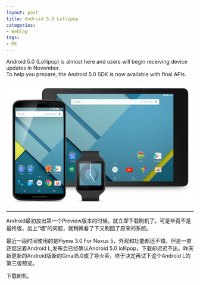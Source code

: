 ```yaml
---
layout: post
title: Android 5.0 Lollipop
categories:
- Weblog
tags:
- ME
---
```

Android 5.0 (Lollipop) is almost here and users will begin receiving device updates in November.     
To help you prepare, the Android 5.0 SDK is now available with final APIs.     

![Android L](/media/pics/20141023-android-lollipop.png)   

******    
Android最初放出第一个Preview版本的时候，就立即下载刷机了。可是毕竟不是最终版，加上“墙”的问题，就稍微看了下又刷回了原来的系统。    

最近一段时间使用的是Flyme 3.0 For Nexus 5，外观和功能都还不错。但是一直还惦记着Android L,发布会已经确认Android 5.0 lollipop，下载却迟迟不出。昨天新更新的Android版新的Gmail5.0成了导火索，终于决定再试下这个Android L的第三版预览。    

下载刷机。
